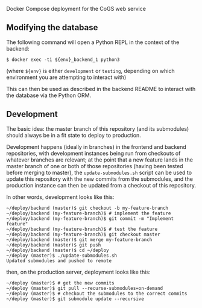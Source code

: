 Docker Compose deployment for the CoGS web service

## Modifying the database

The following command will open a Python REPL in the context of the backend:

```console
$ docker exec -ti ${env}_backend_1 python3
```

(where `${env}` is either `development` or `testing`, depending on which
environment you are attempting to interact with)

This can then be used as described in the backend README to interact with the
database via the Python ORM.

## Development

The basic idea: the master branch of this repository (and its submodules) should
always be in a fit state to deploy to production.

Development happens (ideally in branches) in the frontend and backend
repositories, with development instances being run from checkouts of whatever
branches are relevant; at the point that a new feature lands in the master
branch of one or both of those repositories (having been tested before merging
to master), the `update-submodules.sh` script can be used to update this
repository with the new commits from the submodules, and the production instance
can then be updated from a checkout of this repository.

In other words, development looks like this:

```console
~/deploy/backend (master)$ git checkout -b my-feature-branch
~/deploy/backend (my-feature-branch)$ # implement the feature
~/deploy/backend (my-feature-branch)$ git commit -m "Implement feature"
~/deploy/backend (my-feature-branch)$ # test the feature
~/deploy/backend (my-feature-branch)$ git checkout master
~/deploy/backend (master)$ git merge my-feature-branch
~/deploy/backend (master)$ git push
~/deploy/backend (master)$ cd ~/deploy
~/deploy (master)$ ./update-submodules.sh
Updated submodules and pushed to remote
```

then, on the production server, deployment looks like this:

```console
~/deploy (master)$ # get the new commits
~/deploy (master)$ git pull --recurse-submodules=on-demand
~/deploy (master)$ # checkout the submodules to the correct commits
~/deploy (master)$ git submodule update --recursive
```
